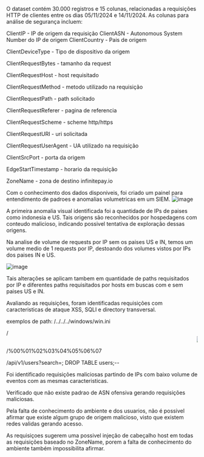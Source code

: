 O dataset contém 30.000 registros e 15 colunas, relacionadas a requisições HTTP de clientes entre os dias 05/11/2024 e 14/11/2024. As colunas para análise de segurança incluem:

ClientIP - IP de origem da requisição
ClientASN -  Autonomous System Number do IP de origem
ClientCountry - Pais de origem

ClientDeviceType - Tipo de dispositivo da origem

ClientRequestBytes - tamanho da request

ClientRequestHost - host requisitado

ClientRequestMethod - metodo utilizado na requisição

ClientRequestPath - path solicitado

ClientRequestReferer - pagina de referencia

ClientRequestScheme - scheme http/https

ClientRequestURI - uri solicitada

ClientRequestUserAgent - UA utilizado na requisição

ClientSrcPort - porta da origem

EdgeStartTimestamp - horario da requisição

ZoneName - zona de destino infinitepay.io


Com o conhecimento dos dados disponiveis, foi criado um painel para entendimento de padroes e anomalias volumetricas em um SIEM.
![image](https://github.com/user-attachments/assets/832cd6ff-05ee-42a8-9e4c-8e5f8db54de6)

A primeira anomalia visual identificada foi a quantidade de IPs de paises como indonesia e US. Tais origens são reconhecidos por hospedagens com conteudo malicioso, indicando possivel tentativa de exploração dessas origens.

Na analise de volume de requests por IP sem os paises US e IN, temos um volume medio de 1 requests por IP, destoando dos volumes vistos por IPs dos paises IN e US.

![image](https://github.com/user-attachments/assets/4c66ed80-0a2f-4163-b0b1-5252defa09f7)

Tais alterações se aplicam tambem em quantidade de paths requisitados por IP e diferentes paths requisitados por hosts em buscas com e sem paises US e IN.

Avaliando as requisições, foram identificadas requisições com caracteristicas de ataque XSS, SQLI e directory transversal.

exemplos de path:
/../../../windows/win.ini

/<marquee><img src=1 onerror=alert(1)></marquee>

/%00%01%02%03%04%05%06%07

/api/v1/users?search=; DROP TABLE users;--


Foi identificado requisições maliciosas partindo de IPs com baixo volume de eventos com as mesmas caracteristicas.

Verificado que não existe padrao de ASN ofensiva gerando requisições maliciosas.

Pela falta de conhecimento do ambiente e dos usuarios, não é possivel afirmar que existe algum grupo de origem malicioso, visto que existem redes validas gerando acesso.

As requisiçoes sugerem uma possivel injeção de cabeçalho host em todas as requisições baseado no ZoneName, porem a falta de conhecimento do ambiente também impossibilita afirmar.


